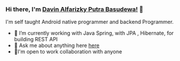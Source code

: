 ### Hi there, I'm [Davin Alfarizky Putra Basudewa!](https://dvnlabs.xyz) 👋

I'm self taught Android native programmer and backend Programmer.

- 🌱 I’m currently working with Java Spring, with JPA , Hibernate, for building REST API
- 💬 Ask me about anything here [here](https://github.com/rootdavinalfa/rootdavinalfa/issues)
- 🎇I'm open to work collaboration with anyone
